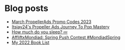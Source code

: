 # Blog posts
<!-- BLOG-POST-LIST:START -->
- [March PropellerAds Promo Codes 2023](https://afflift.com/f/threads/march-propellerads-promo-codes-2023.10510/)
- [Itsjay24&#39;s Propeller Ads Journey To Pop Mastery](https://afflift.com/f/threads/itsjay24s-propeller-ads-journey-to-pop-mastery.10146/)
- [How much do you sleep? 💤](https://afflift.com/f/threads/how-much-do-you-sleep-%F0%9F%92%A4.6981/)
- [AffliftxMondiad: Spring Push Contest #MondiadSpring](https://afflift.com/f/threads/affliftxmondiad-spring-push-contest-mondiadspring.10465/)
- [My 2022 Book List](https://afflift.com/f/threads/my-2022-book-list.10359/)
<!-- BLOG-POST-LIST:END -->
